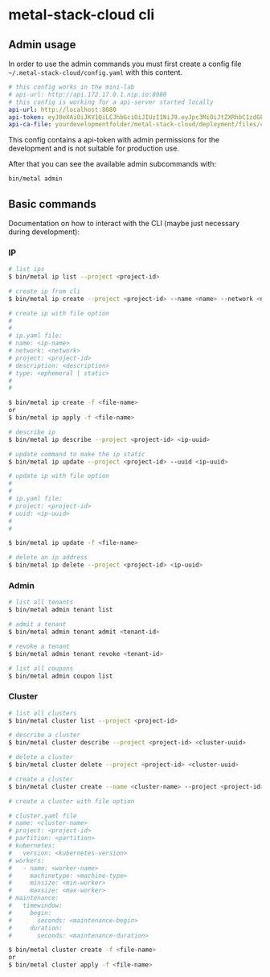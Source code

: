 # metal-stack-cloud cli

## Admin usage

In order to use the admin commands you must first create a config file `~/.metal-stack-cloud/config.yaml` with this content.

```yaml
# this config works in the mini-lab
# api-url: http://api.172.17.0.1.nip.io:8080
# this config is working for a api-server started locally
api-url: http://localhost:8080
api-token: eyJ0eXAiOiJKV1QiLCJhbGciOiJIUzI1NiJ9.eyJpc3MiOiJtZXRhbC1zdGFjay1jbG91ZCIsInN1YiI6ImFkbWluIiwiZXhwIjo0ODEyNjE0OTczLCJyb2xlcyI6eyIqIjoiYWRtaW4ifX0.gsqlaAcvIZFFYZSxrOMIwiZdKb0AZiGhFt4qpS0keC8
api-ca-file: yourdevelopmentfolder/metal-stack-cloud/deployment/files/certs/ca.pem
```

This config contains a api-token with admin permissions for the development and is not suitable for production use.

After that you can see the available admin subcommands with:

```bash
bin/metal admin
```

## Basic commands

Documentation on how to interact with the CLI (maybe just necessary during development):

### IP

```bash
# list ips
$ bin/metal ip list --project <project-id>

# create ip from cli
$ bin/metal ip create --project <project-id> --name <name> --network <network>

# create ip with file option
#
#
# ip.yaml file:
# name: <ip-name>
# network: <network>
# project: <project-id>
# description: <description>
# type: <ephemeral | static>
#
#

$ bin/metal ip create -f <file-name>
or
$ bin/metal ip apply -f <file-name>

# describe ip
$ bin/metal ip describe --project <project-id> <ip-uuid>

# update command to make the ip static
$ bin/metal ip update --project <project-id> --uuid <ip-uuid>

# update ip with file option
#
#
# ip.yaml file:
# project: <project-id>
# uuid: <ip-uuid>
#
#

$ bin/metal ip update -f <file-name>

# delete an ip address
$ bin/metal ip delete --project <project-id> <ip-uuid>
```

### Admin

```bash
# list all tenants
$ bin/metal admin tenant list

# admit a tenant
$ bin/metal admin tenant admit <tenant-id>

# revoke a tenant
$ bin/metal admin tenant revoke <tenant-id>

# list all coupons
$ bin/metal admin coupon list
```

### Cluster

```bash
# list all clusters
$ bin/metal cluster list --project <project-id>

# describe a cluster
$ bin/metal cluster describe --project <project-id> <cluster-uuid>

# delete a cluster
$ bin/metal cluster delete --project <project-id> <cluster-uuid>

# create a cluster
$ bin/metal cluster create --name <cluster-name> --project <project-id> --partition <partition> --kubernetes <kubernetes-version> --workername <worker-name> --machinetype <machine-type> --minsize <min-worker> --maxsize <max-worker> --maintenancebegin <maintenance-begin> --maintenanceduration <maintenance-duration>

# create a cluster with file option

# cluster.yaml file
# name: <cluster-name>
# project: <project-id>
# partition: <partition>
# kubernetes:
#   version: <kubernetes-version>
# workers:
#   - name: <worker-name>
#     machinetype: <machine-type>
#     minsize: <min-worker>
#     maxsize: <max-worker>
# maintenance:
#   timewindow:
#     begin:
#       seconds: <maintenance-begin>
#     duration:
#       seconds: <maintenance-duration>

$ bin/metal cluster create -f <file-name>
or
$ bin/metal cluster apply -f <file-name>
```
